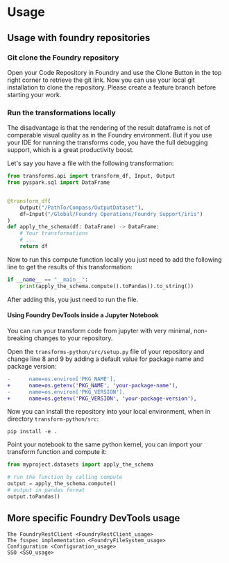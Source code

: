 # Usage

## Usage with foundry repositories

### Git clone the Foundry repository

Open your Code Repository in Foundry and use the Clone Button in the top right corner to retrieve the git link.
Now you can use your local git installation to clone the repository. Please create a feature branch before starting your
work.

### Run the transformations locally

The disadvantage is that the rendering of the result dataframe is not of comparable
visual quality as in the Foundry environment. But if you use your IDE for running the transforms code,
you have the full debugging support, which is a great productivity boost.

Let's say you have a file with the following transformation:

```python
from transforms.api import transform_df, Input, Output
from pyspark.sql import DataFrame


@transform_df(
    Output("/PathTo/Compass/OutputDataset"),
    df=Input("/Global/Foundry Operations/Foundry Support/iris")
)
def apply_the_schema(df: DataFrame) -> DataFrame:
    # Your transformations
    # ...
    return df
```

Now to run this compute function locally you just need to add the following line
to get the results of this transformation:

```python
if __name__ == "__main__":
    print(apply_the_schema.compute().toPandas().to_string())
```

After adding this, you just need to run the file.

#### Using Foundry DevTools inside a Jupyter Notebook

You can run your transform code from jupyter with very minimal, non-breaking changes to your repository.

Open the `transforms-python/src/setup.py` file of your repository and change line 8 and 9 by adding a default value 
for package name and package version:

```diff
-      name=os.environ['PKG_NAME'],
+      name=os.getenv('PKG_NAME', 'your-package-name'),
-      name=os.environ['PKG_VERSION'],
+      name=os.getenv('PKG_VERSION', 'your-package-version'),
```

Now you can install the repository into your local environment, when in directory `transform-python/src`:

```shell
pip install -e .
```

Point your notebook to the same python kernel, you can import your transform function and compute it:

```python
from myproject.datasets import apply_the_schema

# run the function by calling compute
output = apply_the_schema.compute()
# output in pandas format
output.toPandas()
```


## More specific Foundry DevTools usage

```{toctree}
The FoundryRestClient <FoundryRestClient_usage>
The fsspec implementation <FoundryFileSystem_usage>
Configuration <Configuration_usage>
SSO <SSO_usage>
```